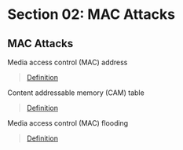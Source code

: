 # Section 02: MAC Attacks

## MAC Attacks
Media access control (MAC) address

> [Definition](../definitions/definitions_M.md#media-access-control-address)

Content addressable memory (CAM) table

> [Definition](../definitions/definitions_C.md#content-addressable-memory-table)

Media access control (MAC) flooding

> [Definition](../definitions/definitions_M.md#media-access-control-address-flooding)
